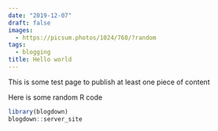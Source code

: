 ```yaml
---
date: "2019-12-07"
draft: false
images:
  - https://picsum.photos/1024/768/?random
tags:
  - blogging
title: Hello world
---
```


This is some test page to publish at least one piece of content

Here is some random R code

```R
library(blogdown)
blogdown::server_site
```

